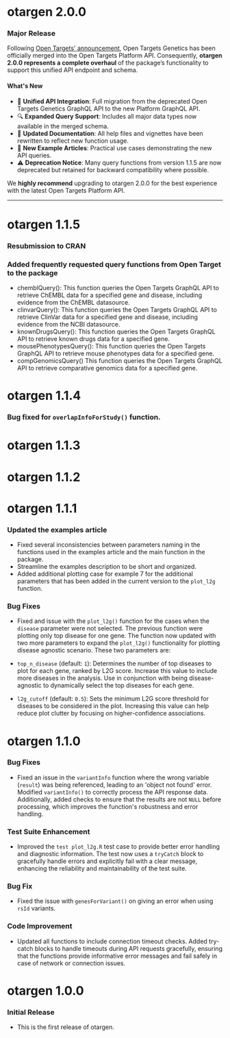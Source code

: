 # otargen 2.0.0

### Major Release

Following [Open Targets' announcement](https://community.opentargets.org/t/open-targets-genetics-will-be-deprecated-on-9-july-2025/1796), Open Targets Genetics has been officially merged into the Open Targets Platform API. Consequently, **otargen 2.0.0 represents a complete overhaul** of the package’s functionality to support this unified API endpoint and schema.

#### What's New

- 🔁 **Unified API Integration**: Full migration from the deprecated Open Targets Genetics GraphQL API to the new Platform GraphQL API.
- 🔍 **Expanded Query Support**: Includes all major data types now available in the merged schema.
- 📘 **Updated Documentation**: All help files and vignettes have been rewritten to reflect new function usage.
- 📄 **New Example Articles**: Practical use cases demonstrating the new API queries.
- ⚠️ **Deprecation Notice**: Many query functions from version 1.1.5 are now deprecated but retained for backward compatibility where possible.

We **highly recommend** upgrading to otargen 2.0.0 for the best experience with the latest Open Targets Platform API.

---

# otargen 1.1.5

### Resubmission to CRAN 
### Added frequently requested query functions from Open Target to the package
  * chemblQuery(): This function queries the Open Targets GraphQL API to retrieve ChEMBL data
for a specified gene and disease, including evidence from the ChEMBL datasource.
  * clinvarQuery(): This function queries the Open Targets  GraphQL API to retrieve ClinVar data
for a specified gene and disease, including evidence from the NCBI datasource.
  * knownDrugsQuery(): This function queries the Open Targets  GraphQL API to retrieve known drugs data
for a specified gene.
  *  mousePhenotypesQuery(): This function queries the Open Targets  GraphQL API to retrieve mouse phenotypes data
for a specified gene.
  *  compGenomicsQuery() This function queries the Open Targets  GraphQL API to retrieve comparative genomics data
for a specified gene.

# otargen 1.1.4

### Bug fixed for `overlapInfoForStudy()` function.

# otargen 1.1.3

# otargen 1.1.2

# otargen 1.1.1

### Updated the examples article
  * Fixed several inconsistencies between parameters naming in the functions used in the examples article and the
  main function in the package.
  * Streamline the examples description to be short and organized.
  * Added additional plotting case for example 7 for the additional parameters that has been added in the current version to the `plot_l2g` function. 
  
### Bug Fixes
  * Fixed and issue with the `plot_l2g()` function for the cases when the `disease` parameter were not selected. 
  The previous function were plotting only top disease for one gene. The function now updated with two more parameters to expand the `plot_l2g()` functionality for plotting disease agnostic scenario. These two parameters are:
  - `top_n_disease` (default: `1`): Determines the number of top diseases to plot for each gene, ranked by L2G score. Increase this value to include more diseases in the analysis. Use in conjunction with being disease-agnostic to dynamically select the top diseases for each gene.

- `l2g_cutoff` (default: `0.5`): Sets the minimum L2G score threshold for diseases to be considered in the plot. Increasing this value can help reduce plot clutter by focusing on higher-confidence associations.

# otargen 1.1.0

### Bug Fixes
* Fixed an issue in the `variantInfo` function where the wrong variable (`result`) was being referenced, leading to an 'object not found' error. Modified `variantInfo()` to correctly process the API response data. Additionally, added checks to ensure that the results are not `NULL` before processing, which improves the function's robustness and error handling.

### Test Suite Enhancement
* Improved the `test plot_l2g.R` test case to provide better error handling and diagnostic information. The test now uses a `tryCatch` block to gracefully handle errors and explicitly fail with a clear message, enhancing the reliability and maintainability of the test suite.

### Bug Fix
* Fixed the issue with `genesForVariant()` on giving an error when using `rsId` variants.

### Code Improvement
* Updated all functions to include connection timeout checks. Added try-catch blocks to handle timeouts during API requests gracefully, ensuring that the functions provide informative error messages and fail safely in case of network or connection issues.

# otargen 1.0.0

### Initial Release
* This is the first release of otargen.
